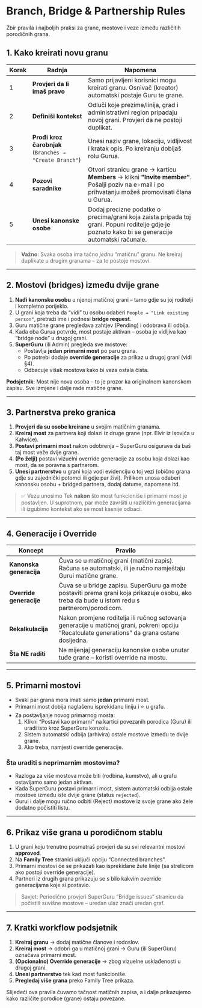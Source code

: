 # Branch, Bridge & Partnership Rules

Zbir pravila i najboljih praksi za grane, mostove i veze između različitih porodičnih grana.

## 1. Kako kreirati novu granu

| Korak | Radnja | Napomena |
| --- | --- | --- |
| 1 | **Provjeri da li imaš pravo** | Samo prijavljeni korisnici mogu kreirati granu. Osnivač (kreator) automatski postaje Guru te grane. |
| 2 | **Definiši kontekst** | Odluči koje prezime/linija, grad i administrativni region pripadaju novoj grani. Provjeri da ne postoji duplikat. |
| 3 | **Prođi kroz čarobnjak** (`Branches → "Create Branch"`) | Unesi naziv grane, lokaciju, vidljivost i kratak opis. Po kreiranju dobijaš rolu Gurua. |
| 4 | **Pozovi saradnike** | Otvori stranicu grane → karticu **Members** → klikni **"Invite member"**. Pošalji poziv na e-mail i po prihvatanju možeš promovisati člana u Gurua. |
| 5 | **Unesi kanonske osobe** | Dodaj precizne podatke o precima/grani koja zaista pripada toj grani. Popuni roditelje gdje je poznato kako bi se generacije automatski računale. |

> **Važno**: Svaka osoba ima tačno _jednu_ “matičnu” granu. Ne kreiraj duplikate u drugim granama – za to postoje mostovi.

---

## 2. Mostovi (bridges) između dvije grane

1. **Nađi kanonsku osobu** u njenoj matičnoj grani – tamo gdje su joj roditelji i kompletno porijeklo.
2. U grani koja treba da “vidi” tu osobu odaberi `People → "Link existing person"`, pretraži ime i podnesi **bridge request**.
3. Guru matične grane pregledava zahtjev (Pending) i odobrava ili odbija.
4. Kada oba Gurua potvrde, most postaje aktivan – osoba je vidljiva kao “bridge node” u drugoj grani.
5. **SuperGuru** (ili Admin) pregleda sve mostove:
   - Postavlja **jedan primarni most** po paru grana.
   - Po potrebi dodaje **override generacije** za prikaz u drugoj grani (vidi §4).
   - Odbacuje višak mostova kako bi veza ostala čista.

**Podsjetnik**: Most nije nova osoba – to je prozor ka originalnom kanonskom zapisu. Sve izmjene i dalje rade matične grane.

---

## 3. Partnerstva preko granica

1. **Provjeri da su osobe kreirane** u svojim matičnim granama.
2. **Kreiraj most** za partnera koji dolazi iz druge grane (npr. Elvir iz Isovića u Kahviće).
3. **Postavi primarni most** nakon odobrenja – SuperGuru osigurava da baš taj most veže dvije grane.
4. **(Po želji)** postavi vizuelni override generacije za osobu koja dolazi kao most, da se poravna s partnerom.
5. **Unesi partnerstvo** u grani koja vodi evidenciju o toj vezi (obično grana gdje su zajednički potomci ili gdje par živi). Prilikom unosa odaberi kanonsku osobu + bridged partnera, dodaj datume, napomene itd.

> ✅ Vezu unosimo Tek **nakon** što most funkcioniše i primarni most je postavljen. U suprotnom, par može završiti u različitim generacijama ili izgubimo kontekst ako se most kasnije odbaci.

---

## 4. Generacije i Override

| Koncept | Pravilo |
| --- | --- |
| **Kanonska generacija** | Čuva se u matičnoj grani (matični zapis). Računa se automatski, ili je ručno namještaju Gurui matične grane. |
| **Override generacije** | Čuva se u bridge zapisu. SuperGuru ga može postaviti prema grani koja prikazuje osobu, ako treba da bude u istom redu s partnerom/porodicom. |
| **Rekalkulacija** | Nakon promjene roditelja ili ručnog setovanja generacije u matičnoj grani, pokreni opciju “Recalculate generations” da grana ostane dosljedna. |
| **Šta NE raditi** | Ne mijenjaj generaciju kanonske osobe unutar tuđe grane – koristi override na mostu. |

---

## 5. Primarni mostovi

- Svaki par grana mora imati samo **jedan** primarni most.
- Primarni most dobija naglašenu isprekidanu liniju i ⭐ u grafu.
- Za postavljanje novog primarnog mosta:
  1. Klikni “Postavi kao primarni” na kartici povezanih porodica (Guru) ili uradi isto kroz SuperGuru konzolu.
  2. Sistem automatski odbija (arhivira) ostale mostove između te dvije grane.
  3. Ako treba, namjesti override generacije.

### Šta uraditi s neprimarnim mostovima?
- Razloga za više mostova može biti (rodbina, kumstvo), ali u grafu ostavljamo samo jedan aktivan.
- Kada SuperGuru postavi primarni most, sistem automatski odbija ostale mostove između iste dvije grane (status `rejected`).
- Gurui i dalje mogu ručno odbiti (Reject) mostove iz svoje grane ako žele dodatno počistiti listu.

---

## 6. Prikaz više grana u porodičnom stablu

1. U grani koju trenutno posmatraš provjeri da su svi relevantni mostovi **approved**.
2. Na **Family Tree** stranici uključi opciju “Connected branches”.
3. Primarni mostovi će se prikazati kao isprekidane žute linije (sa strelicom ako postoji override generacije).
4. Partneri iz drugih grana prikazuju se s bilo kakvim override generacijama koje si postavio.

> Savjet: Periodično provjeri SuperGuru “Bridge issues” stranicu da počistiš suvišne mostove – uredan ulaz znači uredan graf.

---

## 7. Kratki workflow podsjetnik

1. **Kreiraj granu** → dodaj matične članove i rodoslov.
2. **Kreiraj most** → odobri ga u matičnoj grani → Guru (ili SuperGuru) označava primarni most.
3. **(Opcionalno) Override generacije** → zbog vizuelne usklađenosti u drugoj grani.
4. **Unesi partnerstvo** tek kad most funkcioniše.
5. **Pregledaj više grana** preko Family Tree prikaza.

Slijedeći ova pravila čuvamo tačnost matičnih zapisa, a i dalje prikazujemo kako različite porodice (grane) ostaju povezane.
